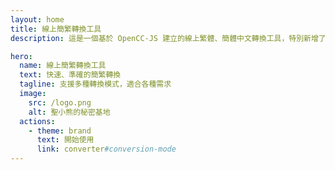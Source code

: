 ```yaml
---
layout: home
title: 線上簡繁轉換工具
description: 這是一個基於 OpenCC-JS 建立的線上繁體、簡體中文轉換工具，特別新增了簡轉繁功能，支援台灣化、香港化等多種模式，讓使用者能快速、準確地完成文字轉換。

hero:
  name: 線上簡繁轉換工具
  text: 快速、準確的簡繁轉換
  tagline: 支援多種轉換模式，適合各種需求
  image:
    src: /logo.png
    alt: 聖小熊的秘密基地
  actions:
    - theme: brand
      text: 開始使用
      link: converter#conversion-mode
---
```

<ClientOnly>
<OpenCCConverter />
</ClientOnly>

<style>
   /* 針對 VitePress 文章頁面中，主要內容區塊裡的第一個 h2 標題 */
    h2:first-child {
    border-top: none !important;
    padding-top: 5px !important;
    margin-top: 5px !important;
    }
    .vp-doc > div > h2:first-child .header-anchor {
    margin-top: -20px;
    }
</style>